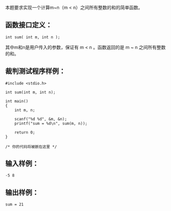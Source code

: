 本题要求实现一个计算m~n（m < n）之间所有整数的和的简单函数。

## 函数接口定义：

```
int sum( int m, int n );
```

其中m和n是用户传入的参数，保证有 m < n 。函数返回的是 m ~ n 之间所有整数的和。

## 裁判测试程序样例：

```
#include <stdio.h>

int sum(int m, int n);

int main()
{    
    int m, n;

    scanf("%d %d", &m, &n);
    printf("sum = %d\n", sum(m, n));

    return 0;
}

/* 你的代码将被嵌在这里 */
```

## 输入样例：

```
-5 8
```

## 输出样例：

```
sum = 21
```